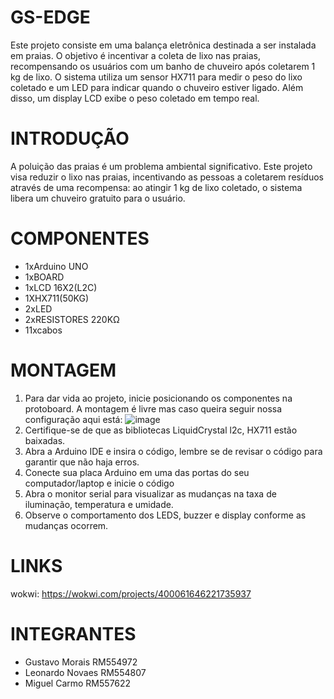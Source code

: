 # GS-EDGE
Este projeto consiste em uma balança eletrônica destinada a ser instalada em praias. O objetivo é incentivar a coleta de lixo nas praias, recompensando os usuários com um banho de chuveiro após coletarem 1 kg de lixo. O sistema utiliza um sensor HX711 para medir o peso do lixo coletado e um LED para indicar quando o chuveiro estiver ligado. Além disso, um display LCD exibe o peso coletado em tempo real.
# INTRODUÇÃO
A poluição das praias é um problema ambiental significativo. Este projeto visa reduzir o lixo nas praias, incentivando as pessoas a coletarem resíduos através de uma recompensa: ao atingir 1 kg de lixo coletado, o sistema libera um chuveiro gratuito para o usuário.
# COMPONENTES
- 1xArduino UNO
- 1xBOARD
- 1xLCD 16X2(L2C)
- 1XHX711(50KG)
- 2xLED
- 2xRESISTORES 220KΩ
- 11xcabos
# MONTAGEM
1. Para dar vida ao projeto, inicie posicionando os componentes na protoboard. A montagem é livre mas caso queira seguir nossa configuração aqui está:
![image](https://github.com/leonardonnovaes/GS-EDGE/assets/148134209/32c77b4c-fbb1-402f-8253-99f605f2e560)
2. Certifique-se de que as bibliotecas LiquidCrystal l2c, HX711 estão baixadas.
3. Abra a Arduino IDE e insira o código, lembre se de revisar o código para garantir que não haja erros.
4. Conecte sua placa Arduino em uma das portas do seu computador/laptop e inicie o código
5. Abra o monitor serial para visualizar as mudanças na taxa de iluminação, temperatura e umidade.
6. Observe o comportamento dos LEDS, buzzer e display conforme as mudanças ocorrem.
# LINKS
wokwi: https://wokwi.com/projects/400061646221735937
# INTEGRANTES
- Gustavo Morais RM554972
- Leonardo Novaes RM554807
- Miguel Carmo RM557622
